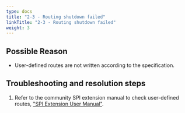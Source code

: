 ```yaml
---
type: docs
title: "2-3 - Routing shutdown failed"
linkTitle: "2-3 - Routing shutdown failed"
weight: 3
---
```


## Possible Reason

* User-defined routes are not written according to the specification.

## Troubleshooting and resolution steps
1. Refer to the community SPI extension manual to check user-defined routes, ["SPI Extension User Manual"](https://dubbo.apache.org/zh/docs3-v2/java-sdk/reference-manual/spi/ ).



<p style="margin-top: 3rem;"> </p>
